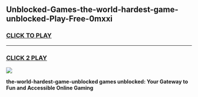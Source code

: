 
## Unblocked-Games-the-world-hardest-game-unblocked-Play-Free-0mxxi
<h3>
<a href="https://premium76.site?title=the-world-hardest-game-unblocked&ref=10A">CLICK TO PLAY</a></h3>
<hr>

<h3>
<a href="https://premium76.site?title=the-world-hardest-game-unblocked&ref=10A">CLICK 2 PLAY</a>
  
</h3>

<a href="https://premium76.site?title=the-world-hardest-game-unblocked&ref=10A"><img src="https://clearcache.store/games.png"></a>


**the-world-hardest-game-unblocked games unblocked: Your Gateway to Fun and Accessible Online Gaming**
